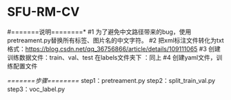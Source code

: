 # SFU-RM-CV
#=======说明========*
#1 为了避免中文路径带来的bug，使用pretreament.py替换所有标签、图片名的中文字符。
#2 把xml标注文件转化为txt格式：https://blog.csdn.net/qq_36756866/article/details/109111065
#3 创建训练数据文件：train、val、test 在labels文件夹下 ：同上
#4 创建yaml文件，训练配置文件

*=======步骤========*
step1：pretreament.py
step2：split_train_val.py
step3：voc_label.py